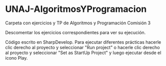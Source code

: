 # UNAJ-AlgoritmosYProgramacion

Carpeta con ejercicios y TP de Algoritmos y Programación Comisión 3

Descomentar los ejercicios correspondientes para ver su ejecución.

Código escrito en SharpDevelop. Para ejecutar diferentes prácticas hacerle clic derecho al proyecto y seleccionar 
"Run project" o hacerle clic derecho al proyecto y seleccionar "Set as StartUp Project" y luego ejecutar desde el icono Play.